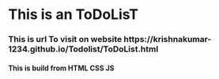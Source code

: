 <h1>This is an ToDoLisT</h1>
<h3>This is url To visit on website
https://krishnakumar-1234.github.io/Todolist/ToDoList.html</h3>

<h4>This is build from <strong style"color: 'red'">HTML</strong> <strong>CSS</strong> <strong>JS</strong>  </h4>

